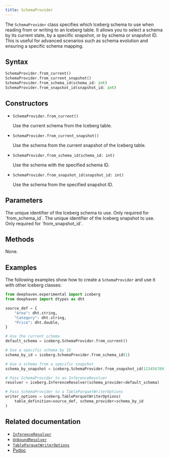 ```yaml
---
title: SchemaProvider
---
```


The `SchemaProvider` class specifies which Iceberg schema to use when reading from or writing to an Iceberg table. It allows you to select a schema by its current state, by a specific snapshot, or by schema or snapshot ID. This is useful for advanced scenarios such as schema evolution and ensuring a specific schema mapping.

## Syntax

```python syntax
SchemaProvider.from_current()
SchemaProvider.from_current_snapshot()
SchemaProvider.from_schema_id(schema_id: int)
SchemaProvider.from_snapshot_id(snapshot_id: int)
```

## Constructors

- `SchemaProvider.from_current()`

  Use the current schema from the Iceberg table.

- `SchemaProvider.from_current_snapshot()`

  Use the schema from the current snapshot of the Iceberg table.

- `SchemaProvider.from_schema_id(schema_id: int)`

  Use the schema with the specified schema ID.

- `SchemaProvider.from_snapshot_id(snapshot_id: int)`

  Use the schema from the specified snapshot ID.

## Parameters

<ParamTable>
<Param name="schema_id" type="int" Optional>
The unique identifier of the Iceberg schema to use. Only required for `from_schema_id`.
</Param>
<Param name="snapshot_id" type="int" Optional>
The unique identifier of the Iceberg snapshot to use. Only required for `from_snapshot_id`.
</Param>
</ParamTable>

## Methods

None.

## Examples

The following examples show how to create a `SchemaProvider` and use it with other Iceberg classes:

```python
from deephaven.experimental import iceberg
from deephaven import dtypes as dht

source_def = {
    "Area": dht.string,
    "Category": dht.string,
    "Price": dht.double,
}

# Use the current schema
default_schema = iceberg.SchemaProvider.from_current()

# Use a specific schema by ID
schema_by_id = iceberg.SchemaProvider.from_schema_id(1)

# Use a schema from a specific snapshot
schema_by_snapshot = iceberg.SchemaProvider.from_snapshot_id(123456789)

# Pass SchemaProvider to an InferenceResolver
resolver = iceberg.InferenceResolver(schema_provider=default_schema)

# Pass SchemaProvider to a TableParquetWriterOptions
writer_options = iceberg.TableParquetWriterOptions(
    table_definition=source_def, schema_provider=schema_by_id
)
```

## Related documentation

- [`InferenceResolver`](./inference-resolver.md)
- [`UnboundResolver`](./unbound-resolver.md)
- [`TableParquetWriterOptions`](./table-parquet-writer-options.md)
- [Pydoc](/core/pydoc/code/deephaven.experimental.iceberg.html#deephaven.experimental.iceberg.SchemaProvider)

